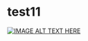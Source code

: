 # test11
[![IMAGE ALT TEXT HERE](https://img.youtube.com/vi/ANtNJ2baZh0/0.jpg)](https://youtu.be/ANtNJ2baZh0)
